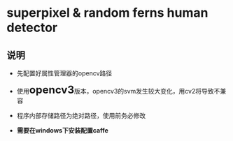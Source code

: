 # superpixel & random ferns human detector

## 说明

- 先配置好属性管理器的opencv路径

- 使用<font size=5><b>opencv3</b></font>版本，opencv3的svm发生较大变化，用cv2将导致不兼容

- 程序内部存储路径为绝对路径，使用前务必修改

- <b>需要在windows下安装配置caffe</b>